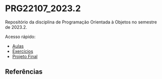 # PRG22107_2023.2

Repositório da disciplina de Programação Orientada à Objetos no semestre de 2023.2.

Acesso rápido:

 - [Aulas](./aulas.md)
 - [Exercícios](./exercicios.md)
 - [Projeto Final](./pf.md)

   
## Referências
 
